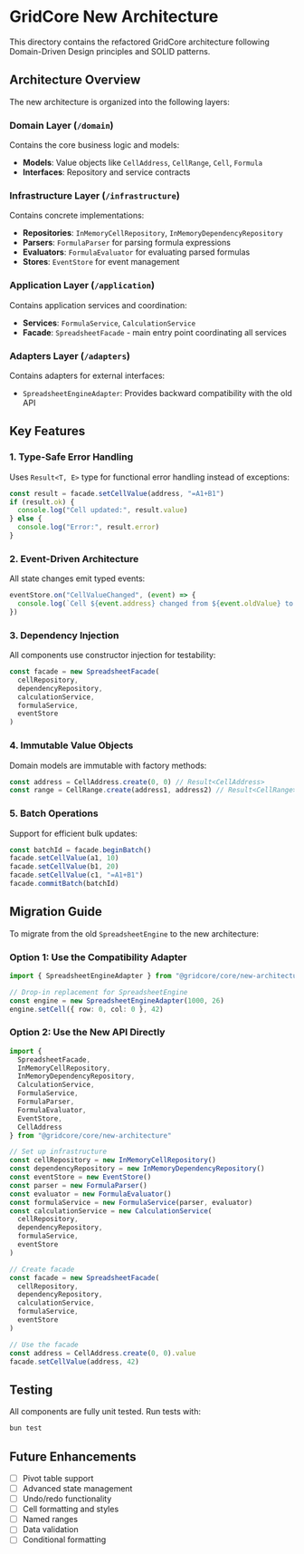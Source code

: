# GridCore New Architecture

This directory contains the refactored GridCore architecture following Domain-Driven Design principles and SOLID patterns.

## Architecture Overview

The new architecture is organized into the following layers:

### Domain Layer (`/domain`)
Contains the core business logic and models:
- **Models**: Value objects like `CellAddress`, `CellRange`, `Cell`, `Formula`
- **Interfaces**: Repository and service contracts

### Infrastructure Layer (`/infrastructure`)
Contains concrete implementations:
- **Repositories**: `InMemoryCellRepository`, `InMemoryDependencyRepository`
- **Parsers**: `FormulaParser` for parsing formula expressions
- **Evaluators**: `FormulaEvaluator` for evaluating parsed formulas
- **Stores**: `EventStore` for event management

### Application Layer (`/application`)
Contains application services and coordination:
- **Services**: `FormulaService`, `CalculationService`
- **Facade**: `SpreadsheetFacade` - main entry point coordinating all services

### Adapters Layer (`/adapters`)
Contains adapters for external interfaces:
- `SpreadsheetEngineAdapter`: Provides backward compatibility with the old API

## Key Features

### 1. Type-Safe Error Handling
Uses `Result<T, E>` type for functional error handling instead of exceptions:
```typescript
const result = facade.setCellValue(address, "=A1+B1")
if (result.ok) {
  console.log("Cell updated:", result.value)
} else {
  console.log("Error:", result.error)
}
```

### 2. Event-Driven Architecture
All state changes emit typed events:
```typescript
eventStore.on("CellValueChanged", (event) => {
  console.log(`Cell ${event.address} changed from ${event.oldValue} to ${event.newValue}`)
})
```

### 3. Dependency Injection
All components use constructor injection for testability:
```typescript
const facade = new SpreadsheetFacade(
  cellRepository,
  dependencyRepository,
  calculationService,
  formulaService,
  eventStore
)
```

### 4. Immutable Value Objects
Domain models are immutable with factory methods:
```typescript
const address = CellAddress.create(0, 0) // Result<CellAddress>
const range = CellRange.create(address1, address2) // Result<CellRange>
```

### 5. Batch Operations
Support for efficient bulk updates:
```typescript
const batchId = facade.beginBatch()
facade.setCellValue(a1, 10)
facade.setCellValue(b1, 20)
facade.setCellValue(c1, "=A1+B1")
facade.commitBatch(batchId)
```

## Migration Guide

To migrate from the old `SpreadsheetEngine` to the new architecture:

### Option 1: Use the Compatibility Adapter
```typescript
import { SpreadsheetEngineAdapter } from "@gridcore/core/new-architecture"

// Drop-in replacement for SpreadsheetEngine
const engine = new SpreadsheetEngineAdapter(1000, 26)
engine.setCell({ row: 0, col: 0 }, 42)
```

### Option 2: Use the New API Directly
```typescript
import { 
  SpreadsheetFacade,
  InMemoryCellRepository,
  InMemoryDependencyRepository,
  CalculationService,
  FormulaService,
  FormulaParser,
  FormulaEvaluator,
  EventStore,
  CellAddress
} from "@gridcore/core/new-architecture"

// Set up infrastructure
const cellRepository = new InMemoryCellRepository()
const dependencyRepository = new InMemoryDependencyRepository()
const eventStore = new EventStore()
const parser = new FormulaParser()
const evaluator = new FormulaEvaluator()
const formulaService = new FormulaService(parser, evaluator)
const calculationService = new CalculationService(
  cellRepository,
  dependencyRepository,
  formulaService,
  eventStore
)

// Create facade
const facade = new SpreadsheetFacade(
  cellRepository,
  dependencyRepository,
  calculationService,
  formulaService,
  eventStore
)

// Use the facade
const address = CellAddress.create(0, 0).value
facade.setCellValue(address, 42)
```

## Testing

All components are fully unit tested. Run tests with:
```bash
bun test
```

## Future Enhancements

- [ ] Pivot table support
- [ ] Advanced state management
- [ ] Undo/redo functionality
- [ ] Cell formatting and styles
- [ ] Named ranges
- [ ] Data validation
- [ ] Conditional formatting